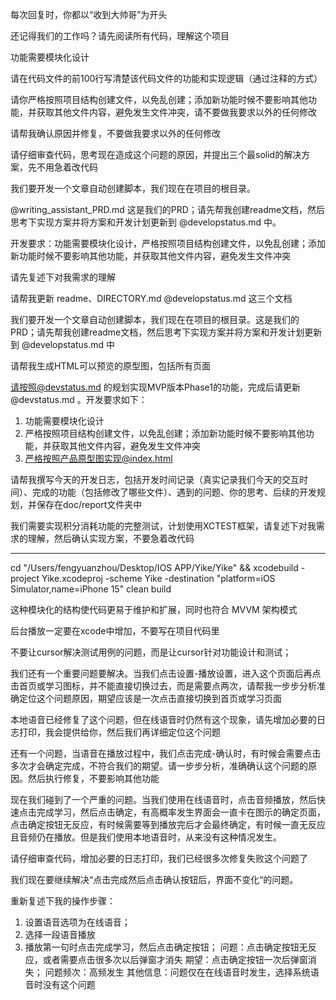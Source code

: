 每次回复时，你都以“收到大帅哥”为开头

还记得我们的工作吗？请先阅读所有代码，理解这个项目

功能需要模块化设计

请在代码文件的前100行写清楚该代码文件的功能和实现逻辑（通过注释的方式）

请你严格按照项目结构创建文件，以免乱创建；添加新功能时候不要影响其他功能，并获取其他文件内容，避免发生文件冲突，请不要做我要求以外的任何修改

请帮我确认原因并修复，不要做我要求以外的任何修改

请仔细审查代码，思考现在造成这个问题的原因，并提出三个最solid的解决方案，先不用急着改代码

我们要开发一个文章自动创建脚本，我们现在在项目的根目录。

@writing_assistant_PRD.md 这是我们的PRD；请先帮我创建readme文档，然后思考下实现方案并将方案和开发计划更新到 @developstatus.md 中。

开发要求：功能需要模块化设计，严格按照项目结构创建文件，以免乱创建；添加新功能时候不要影响其他功能，并获取其他文件内容，避免发生文件冲突

请先复述下对我需求的理解

请帮我更新 readme、DIRECTORY.md @developstatus.md 这三个文档
 
我们要开发一个文章自动创建脚本，我们现在在项目的根目录。这是我们的PRD；请先帮我创建readme文档，然后思考下实现方案并将方案和开发计划更新到 @developstatus.md 中



请帮我生成HTML可以预览的原型图，包括所有页面

请按照@devstatus.md 的规划实现MVP版本Phase1的功能，完成后请更新 @devstatus.md 。开发要求如下：
1. 功能需要模块化设计
2. 严格按照项目结构创建文件，以免乱创建；添加新功能时候不要影响其他功能，并获取其他文件内容，避免发生文件冲突
3. 严格按照产品原型图实现@index.html 

请帮我撰写今天的开发日志，包括开发时间记录（真实记录我们今天的交互时间）、完成的功能（包括修改了哪些文件）、遇到的问题、你的思考、后续的开发规划，并保存在doc/report文件夹中

我们需要实现积分消耗功能的完整测试，计划使用XCTEST框架，请复述下对我需求的理解，然后确认实现方案，不要急着改代码

--- 

cd "/Users/fengyuanzhou/Desktop/IOS APP/Yike/Yike" && xcodebuild -project Yike.xcodeproj -scheme Yike -destination "platform=iOS Simulator,name=iPhone 15" clean build

这种模块化的结构使代码更易于维护和扩展，同时也符合 MVVM 架构模式

后台播放一定要在xcode中增加，不要写在项目代码里

不要让cursor解决测试用例的问题，而是让cursor针对功能设计和测试；

我们还有一个重要问题要解决。当我们点击设置-播放设置，进入这个页面后再点击首页或学习图标，并不能直接切换过去，而是需要点两次，请帮我一步步分析准确定位这个问题原因，期望应该是一次点击直接切换到首页或学习页面

本地语音已经修复了这个问题，但在线语音时仍然有这个现象，请先增加必要的日志打印，我会提供给你，然后我们再详细定位这个问题

还有一个问题，当语音在播放过程中，我们点击完成-确认时，有时候会需要点击多次才会确定完成，不符合我们的期望。请一步步分析，准确确认这个问题的原因。然后执行修复，不要影响其他功能

现在我们碰到了一个严重的问题。当我们使用在线语音时，点击音频播放，然后快速点击完成学习，然后点击确定，有高概率发生界面会一直卡在图示的确定页面，点击确定按钮无反应，有时候需要等到播放完后才会最终确定，有时候一直无反应且音频仍在播放。但是我们使用本地语音时，从来没有这种情况发生。

请仔细审查代码，增加必要的日志打印，我们已经很多次修复失败这个问题了

我们现在要继续解决“点击完成然后点击确认按钮后，界面不变化“的问题。

重新复述下我的操作步骤：
1. 设置语音选项为在线语音；
2. 选择一段语音播放
3. 播放第一句时点击完成学习，然后点击确定按钮；
问题：点击确定按钮无反应，或者需要点击很多次以后弹窗才消失
期望：点击确定按钮一次后弹窗消失；
问题频次：高频发生
其他信息：问题仅在在线语音时发生，选择系统语音时没有这个问题